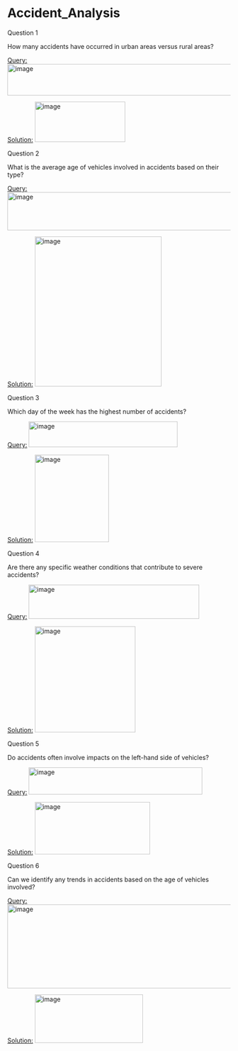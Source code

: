 # Accident_Analysis
Question 1

How many accidents have occurred in urban areas versus rural areas?

<Query:>
<img width="549" height="71" alt="image" src="https://github.com/user-attachments/assets/3f71e7e4-7d73-4db1-809d-a942d7dd1ff8" />

<Solution:>
<img width="204" height="91" alt="image" src="https://github.com/user-attachments/assets/125799e5-c456-4940-b37f-b734f647b030" />

Question 2

What is the average age of vehicles involved in accidents based on their type?

<Query:>
<img width="596" height="86" alt="image" src="https://github.com/user-attachments/assets/a8a507d1-d21e-40cf-8abe-c48a4e294a45" />

<Solution:>
<img width="286" height="338" alt="image" src="https://github.com/user-attachments/assets/910f786d-c3a2-4dc0-ad60-3486293c924f" />

Question 3

Which day of the week has the highest number of accidents?

<Query:>
<img width="336" height="58" alt="image" src="https://github.com/user-attachments/assets/2ee8c270-7913-42e1-a077-766e475b28c6" />

<Solution:>
<img width="167" height="197" alt="image" src="https://github.com/user-attachments/assets/40fe4ba8-5bea-4f99-a58a-7385eab0e55d" />

Question 4

Are there any specific weather conditions that contribute to severe accidents?

<Query:>
<img width="385" height="77" alt="image" src="https://github.com/user-attachments/assets/914f46bd-ba17-4096-8e91-4b85599c8377" />

<Solution:>
<img width="227" height="239" alt="image" src="https://github.com/user-attachments/assets/d0e3b681-ac49-49aa-9b72-74f3d635e653" />

Question 5

Do accidents often involve impacts on the left-hand side of vehicles?

<Query:>
<img width="392" height="61" alt="image" src="https://github.com/user-attachments/assets/61defdd2-0d04-4e98-be01-6c9b08c144ef" />

<Solution:>
<img width="260" height="118" alt="image" src="https://github.com/user-attachments/assets/6908da3b-d7a4-4f0f-a141-29c8f4ac680a" />

Question 6

Can we identify any trends in accidents based on the age of vehicles involved?

<Query:>
<img width="542" height="189" alt="image" src="https://github.com/user-attachments/assets/d8756e88-6f85-4af1-b723-551be6de549b" />

<Solution:>
<img width="244" height="109" alt="image" src="https://github.com/user-attachments/assets/d4f6a1a1-59e4-4d74-8ebc-bb33633ce439" />

